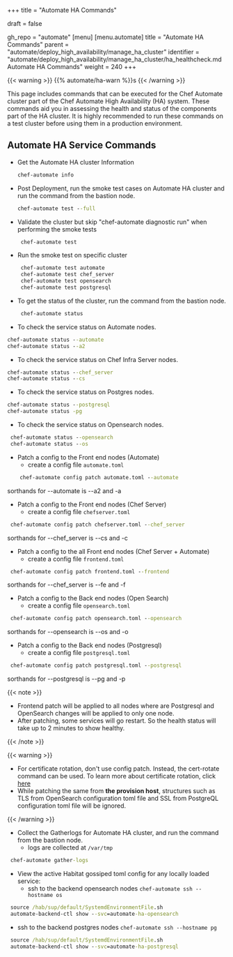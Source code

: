 +++
title = "Automate HA Commands"

draft = false

gh_repo = "automate"
[menu]
  [menu.automate]
    title = "Automate HA Commands"
    parent = "automate/deploy_high_availability/manage_ha_cluster"
    identifier = "automate/deploy_high_availability/manage_ha_cluster/ha_healthcheck.md Automate HA Commands"
    weight = 240
+++

{{< warning >}}
{{% automate/ha-warn %}}s
{{< /warning >}}

This page includes commands that can be executed for the Chef Automate cluster part of the Chef Automate High Availability (HA) system. These commands aid you in assessing the health and status of the components part of the HA cluster. It is highly recommended to run these commands on a test cluster before using them in a production environment.

## Automate HA Service Commands

- Get the Automate HA cluster Information 
  
   ```cmd
   chef-automate info 
   ```

- Post Deployment, run the smoke test cases on Automate HA cluster and run the command from the bastion node.
  
   ```cmd
   chef-automate test --full 
   ```

- Validate the cluster but skip "chef-automate diagnostic run" when performing the smoke tests
  
  ```cmd
   chef-automate test  
  ```

- Run the smoke test on specific cluster 
  
  ```cmd
   chef-automate test automate
   chef-automate test chef_server
   chef-automate test opensearch
   chef-automate test postgresql 
  ```

- To get the status of the cluster, run the command from the bastion node.
  
  ```cmd
   chef-automate status 
  ```

- To check the service status on Automate nodes.
 ```cmd 
 chef-automate status --automate
 chef-automate status --a2 
```

- To check the service status on Chef Infra Server nodes.
 ```cmd 
 chef-automate status --chef_server
 chef-automate status --cs
```

- To check the service status on Postgres nodes.
 ```cmd 
 chef-automate status --postgresql
 chef-automate status -pg
```

- To check the service status on Opensearch nodes.
```cmd 
 chef-automate status --opensearch
 chef-automate status --os
```

- Patch a config to the Front end nodes (Automate)
  - create a config file `automate.toml`
  
``` cmd
    chef-automate config patch automate.toml --automate
```
sorthands for --automate is --a2 and -a

- Patch a config to the Front end nodes (Chef Server)
  - create a config file `chefserver.toml`
  
``` cmd
 chef-automate config patch chefserver.toml --chef_server
```
sorthands for --chef_server is --cs and -c

- Patch a config to the all Front end nodes (Chef Server + Automate)
  - create a config file `frontend.toml`
  
``` cmd
 chef-automate config patch frontend.toml --frontend
```
sorthands for --chef_server is --fe and -f

- Patch a config to the Back end nodes (Open Search)
  - create a config file `opensearch.toml`

``` cmd
 chef-automate config patch opensearch.toml --opensearch
```
sorthands for --opensearch is --os and -o

- Patch a config to the Back end nodes (Postgresql)
  - create a config file `postgresql.toml`

``` cmd
 chef-automate config patch postgresql.toml --postgresql
```
sorthands for --postgresql is --pg and -p

{{< note >}}

- Frontend patch will be applied to all nodes where are Postgresql and OpenSearch changes will be applied to only one node.
- After patching, some services will go restart. So the health status will take up to 2 minutes to show healthy.

{{< /note >}}

{{< warning >}}

- For certificate rotation, don't use config patch. Instead, the cert-rotate command can be used. To learn more about certificate rotation, click [here](/automate/ha_cert_rotaion)
- While patching the same from **the provision host**, structures such as TLS from OpenSearch configuration toml file and SSL from PostgreQL configuration toml file will be ignored.

{{< /warning >}}

- Collect the Gatherlogs for Automate HA cluster, and run the command from the bastion node.  
  - logs are collected at `/var/tmp`

```cmd
 chef-automate gather-logs
```

- View the active Habitat gossiped toml config for any locally loaded service:
  - ssh to the backend opensearch nodes `chef-automate ssh --hostname os`

```cmd
 source /hab/sup/default/SystemdEnvironmentFile.sh
 automate-backend-ctl show --svc=automate-ha-opensearch
```

- ssh to the backend postgres nodes `chef-automate ssh --hostname pg`

```cmd
 source /hab/sup/default/SystemdEnvironmentFile.sh
 automate-backend-ctl show --svc=automate-ha-postgresql
```
